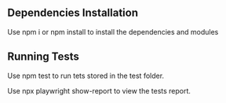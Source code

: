 ## Dependencies Installation 
Use npm i or npm install to install the dependencies and modules

## Running Tests
Use npm test to run tets stored in the test folder.

Use npx playwright show-report to view the tests report.